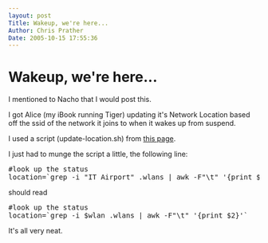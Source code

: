 ```yaml
---
layout: post
Title: Wakeup, we're here...  
Author: Chris Prather
Date: 2005-10-15 17:55:36
---
```


# Wakeup, we're here...
I mentioned to Nacho that I would post this.

I got Alice (my iBook running Tiger) updating it's Network Location based off the ssid of the network it joins to when it wakes up from suspend.

I used a script (update-location.sh) from <a title="macosxhints - Change location automatically based on network" href="http://www.macosxhints.com/article.php?story=2005010613401823">this page</a>.

I just had to munge the script a little, the following line:
<pre>
#look up the status 
location=`grep -i "IT Airport" .wlans | awk -F"\t" '{print $2}'`
</pre>
should read
<pre>
#look up the status 
location=`grep -i $wlan .wlans | awk -F"\t" '{print $2}'`
</pre>

It's all very neat.
